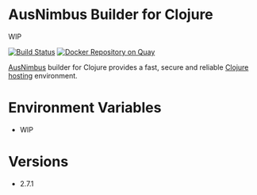 # AusNimbus Builder for Clojure

WIP

[![Build Status](https://travis-ci.org/ausnimbus/s2i-clojure.svg?branch=master)](https://travis-ci.org/ausnimbus/s2i-clojure)
[![Docker Repository on Quay](https://quay.io/repository/ausnimbus/s2i-clojure/status "Docker Repository on Quay")](https://quay.io/repository/ausnimbus/s2i-clojure)

[AusNimbus](https://www.ausnimbus.com.au/) builder for Clojure provides a fast, secure and reliable [Clojure hosting](https://www.ausnimbus.com.au/languages/java-hosting/) environment.

# Environment Variables

- WIP

# Versions

- 2.7.1
